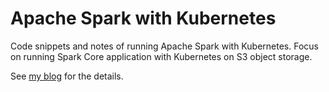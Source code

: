 Apache Spark with Kubernetes
============================

Code snippets and notes of running Apache Spark with Kubernetes.
Focus on running Spark Core application with Kubernetes on S3 object storage.

See [my blog](https://medium.com/@uprush/apache-spark-with-kubernetes-and-fast-s3-access-27e64eb14e0f) for the details.
